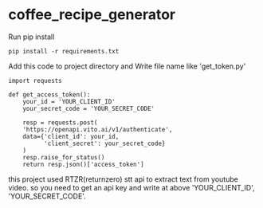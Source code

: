 # coffee_recipe_generator

Run pip install

    pip install -r requirements.txt

Add this code to project directory and Write file name like 'get_token.py'

    import requests

    def get_access_token():
        your_id = 'YOUR_CLIENT_ID'
        your_secret_code = 'YOUR_SECRET_CODE'
    
        resp = requests.post(
        'https://openapi.vito.ai/v1/authenticate',
        data={'client_id': your_id,
              'client_secret': your_secret_code}
        )
        resp.raise_for_status()
        return resp.json()['access_token']

this project used RTZR(returnzero) stt api to extract text from youtube video.
so you need to get an api key and write at above 'YOUR_CLIENT_ID', 'YOUR_SECRET_CODE'.


    
